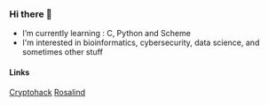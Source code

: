### Hi there 👋

 - I’m currently learning : C, Python and Scheme
 - I'm interested in bioinformatics, cybersecurity, data science, and sometimes other stuff

#### Links
[Cryptohack](https://cryptohack.org/user/niohIguess/)
[Rosalind](https://rosalind.info/users/ADNioh/)
